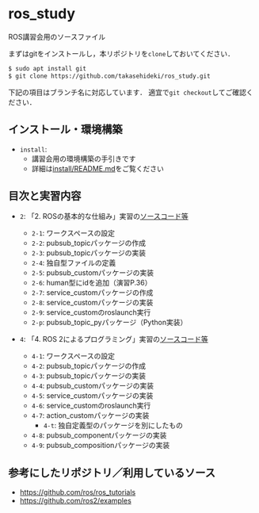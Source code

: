# ros_study
ROS講習会用のソースファイル

まずはgitをインストールし，本リポジトリを`clone`しておいてください．

```bash
$ sudo apt install git
$ git clone https://github.com/takasehideki/ros_study.git
```

下記の項目はブランチ名に対応しています．
適宜で`git checkout`してご確認ください．

## インストール・環境構築

- `install`: 
  - 講習会用の環境構築の手引きです
  - 詳細は[install/README.md](./install/README.md)をご覧ください

## 目次と実習内容

- `2`: 「2. ROSの基本的な仕組み」実習の[ソースコード等](./ros1_melodic)
  - `2-1`: ワークスペースの設定
  - `2-2`: pubsub_topicパッケージの作成
  - `2-3`: pubsub_topicパッケージの実装
  - `2-4`: 独自型ファイルの定義
  - `2-5`: pubsub_customパッケージの実装
  - `2-6`: human型にidを追加（演習P.36）
  - `2-7`: service_customパッケージの作成
  - `2-8`: service_customパッケージの実装
  - `2-9`: service_customのroslaunch実行
  - `2-p`: pubsub_topic_pyパッケージ（Python実装）

- `4`: 「4. ROS 2によるプログラミング」実習の[ソースコード等](./ros2_dashing)
  - `4-1`: ワークスペースの設定
  - `4-2`: pubsub_topicパッケージの作成
  - `4-3`: pubsub_topicパッケージの実装
  - `4-4`: pubsub_customパッケージの実装
  - `4-5`: service_customパッケージの実装
  - `4-6`: service_customのroslaunch実行
  - `4-7`: action_customパッケージの実装
    - `4-t`: 独自定義型のパッケージを別にしたもの
  - `4-8`: pubsub_componentパッケージの実装
  - `4-9`: pubsub_compositionパッケージの実装

## 参考にしたリポジトリ／利用しているソース

- https://github.com/ros/ros_tutorials
- https://github.com/ros2/examples

